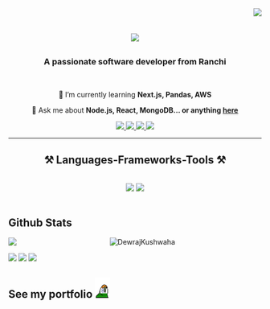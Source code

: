 <!--
<img src="https://rishavanand.github.io/static/images/greetings.gif" align="center" style="width: 100%" />
</br>
<h2> Connect with me on 👇</h2>
<a href="https://www.linkedin.com/in/dewrajkushwaha" target="_blank">
<img src="https://img.shields.io/badge/LinkedIn--blue" />
</a>
<a href="https://www.instagram.com/kushwaha02dew/" target="_blank">
<img src="https://img.shields.io/badge/Instagram--red" />
</a>


<br/> 


-->
<img align="right" src="https://visitor-badge.laobi.icu/badge?page_id=DewrajKushwaha.DewrajKushwaha" />

<h1 align="center">
    <img src="https://readme-typing-svg.herokuapp.com/?font=Righteous&size=35&center=true&vCenter=true&width=500&height=70&duration=5000&lines=Hi+There!+👋;+I'm+Dewraj+Kumar+Kushwaha!;" />
</h1>

<h3 align="center">A passionate software developer from Ranchi</h3>

<br/>

<div align="center">
 <!--
   🔭 I’m currently working on **a marketplace**   -->
 
 🌱 I’m currently learning **Next.js, Pandas, AWS**

💬 Ask me about **Node.js, React, MongoDB... or anything [here](https://github.com/DewrajKushwaha/DewrajKushwaha/issues)**


 </div>
 
<div align="center"> 
  <a href="mailto:dewrajkumarlochar@gmail.com">
    <img src="https://img.shields.io/badge/Gmail-333333?style=for-the-badge&logo=gmail&logoColor=red" />
  </a>
  <a href="https://www.linkedin.com/in/dewrajkushwaha" target="_blank">
    <img src="https://img.shields.io/badge/LinkedIn-0077B5?style=for-the-badge&logo=linkedin&logoColor=white" target="_blank" />
  </a>
    <a href="https://www.instagram.com/kushwaha02dew/" target="_blank">
    <img src="https://img.shields.io/badge/Insatgram-E1306C?style=for-the-badge&logo=instagram&logoColor=white" target="_blank" />
  </a>
  <a href="https://DewrajKushwaha.github.io" target="_blank">
     <img src="https://img.shields.io/badge/Portfolio-FF5722?style=for-the-badge&logo=todoist&logoColor=white" target="_blank" /> <!-- sqlite, safari, google-chrome are other good icon options -->
  </a>
</div>

 <hr/>
 
<h2 align="center">⚒️ Languages-Frameworks-Tools ⚒️</h2>
<br/>
<div align="center">
    <img src="https://skillicons.dev/icons?i=react,bootstrap,html,css,vscode,github,figma,tailwind,git,github" />
    <img src="https://skillicons.dev/icons?i=nodejs,python,javascript,express,mongodb,c,java,nextjs,mysql,flask" /><br>
</div>


<br/>
<h2> Github Stats </h2> 
<a href="https://github.com/DewrajKushwaha/github-readme-stats"><img align="left" width="40%" src="https://github-readme-stats.vercel.app/api/top-langs/?username=DewrajKushwaha&layout=compact&theme=tokyonight" /></a>
<img width="55%" src="https://github-readme-streak-stats.herokuapp.com/?user=DewrajKushwaha&theme=tokyonight" alt="DewrajKushwaha" />
<br/>

![](https://komarev.com/ghpvc/?username=DewrajKushwaha&color=brightgreen)
![](https://visitor-badge.glitch.me/badge?page_id=DewrajKushwaha.DewrajKushwaha)
<img src="https://img.shields.io/github/forks/DewrajKushwaha/DewrajKushwaha?style=social"></img>
<h2>See my portfolio <img src="https://raw.githubusercontent.com/ItsAnunesS/ItsAnunesS/master/src/img/parrots/flags/indiaparrot.gif" width="30" height="40"/></h2>
<!--https://DewrajKushwaha/Portfolio/

<hr/>

<br/>

